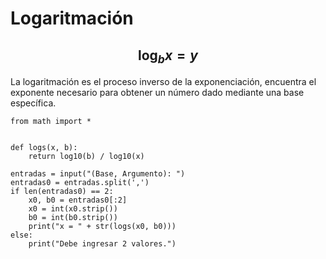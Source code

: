 # Logaritmación
## $$\log_b{x} = y$$
La logaritmación es el proceso inverso de la exponenciación, encuentra el exponente necesario para obtener un número dado mediante una base específica.
```
from math import *


def logs(x, b):
    return log10(b) / log10(x)

entradas = input("(Base, Argumento): ")
entradas0 = entradas.split(',')
if len(entradas0) == 2:
    x0, b0 = entradas0[:2]
    x0 = int(x0.strip())
    b0 = int(b0.strip())
    print("x = " + str(logs(x0, b0)))
else:
    print("Debe ingresar 2 valores.")
